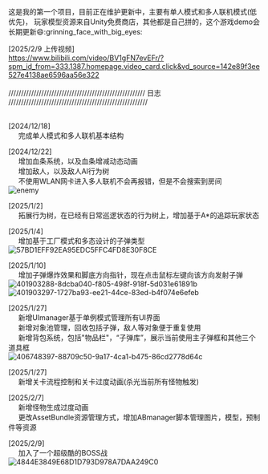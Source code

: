 这是我的第一个项目，目前正在维护更新中，主要有单人模式和多人联机模式(低优先)，
玩家模型资源来自Unity免费商店，其他都是自己拼的，这个游戏demo会长期更新:smile::grinning_face_with_big_eyes:

[2025/2/9 上传视频]<br>https://www.bilibili.com/video/BV1gFN7evEFr/?spm_id_from=333.1387.homepage.video_card.click&vd_source=142e89f3ee527e4138ae6596aa56e322<br>
<br>//////////////////////////////////////////////////////   日志   ///////////////////////////////////////////////////////<br><br>


  [2024/12/18] <br>
  &nbsp;&nbsp;&nbsp;&nbsp;&nbsp;完成单人模式和多人联机基本结构<br>
  
  [2024/12/22]<br>
  &nbsp;&nbsp;&nbsp;&nbsp;&nbsp;增加血条系统，以及血条增减动态动画<br>
  &nbsp;&nbsp;&nbsp;&nbsp;&nbsp;增加敌人，以及敌人AI行为树<br>
  &nbsp;&nbsp;&nbsp;&nbsp;&nbsp;不使用WLAN网卡进入多人联机不会再报错，但是不会搜索到房间<br>
![enemy](https://github.com/user-attachments/assets/99f54f88-ddb6-4061-b7bb-59f5ed96b002)

  [2025/1/2]<br>
  &nbsp;&nbsp;&nbsp;&nbsp;&nbsp;拓展行为树，在已经有日常巡逻状态的行为树上，增加基于A*的追踪玩家状态

  
  [2025/1/4]<br>
  &nbsp;&nbsp;&nbsp;&nbsp;&nbsp;增加基于工厂模式和多态设计的子弹类型<br>
  ![57BD1EFF92EA95EDC5FFC4FD8E30F8CE](https://github.com/user-attachments/assets/65b4ceba-2e19-47da-bce3-7db73a8c0618)

  [2025/1/10]<br>
  &nbsp;&nbsp;&nbsp;&nbsp;&nbsp;增加子弹爆炸效果和脚底方向指针，现在点击鼠标左键向该方向发射子弹<br>
  ![401903288-8dcba040-f805-498f-918f-5d031e61891b](https://github.com/user-attachments/assets/d31016e9-efdc-490c-8fc3-48c4217c0a43)
  ![401903297-1727ba93-ee21-44ce-83ed-b4f074e6efeb](https://github.com/user-attachments/assets/7e536cd1-3238-4701-a3e2-c8bd84e22462)<br>

  [2025/1/27]<br>
  &nbsp;&nbsp;&nbsp;&nbsp;&nbsp;新增UImanager基于单例模式管理所有UI界面<br>
  &nbsp;&nbsp;&nbsp;&nbsp;&nbsp;新增对象池管理，回收包括子弹，敌人等对象便于重复使用<br>
  &nbsp;&nbsp;&nbsp;&nbsp;&nbsp;新增背包系统，包括"物品栏"，“子弹库”，展示当前使用主子弹框和其他三个道具框<br>
  ![406748397-88709c50-9a17-4ca1-b475-86cd2778d64c](https://github.com/user-attachments/assets/060ab5e3-9a57-4b34-8c88-7e6458b37a5c)


  [2025/1/27]<br>
  &nbsp;&nbsp;&nbsp;&nbsp;&nbsp;新增关卡流程控制和关卡过度动画(杀光当前所有怪物触发)<br>

  [2025/2/7]<br>
  &nbsp;&nbsp;&nbsp;&nbsp;&nbsp;新增怪物生成过度动画<br>
  &nbsp;&nbsp;&nbsp;&nbsp;&nbsp;更改AssetBundle资源管理方式，增加ABmanager脚本管理图片，模型，预制件等资源<br>

  [2025/2/9]<br>
  &nbsp;&nbsp;&nbsp;&nbsp;&nbsp;加入了一个超级酷的BOSS战<br>
  ![4844E3849E68D1D793D978A7DAA249C0](https://github.com/user-attachments/assets/03a658c2-6e4f-4803-9377-1ae2446ce22c)



